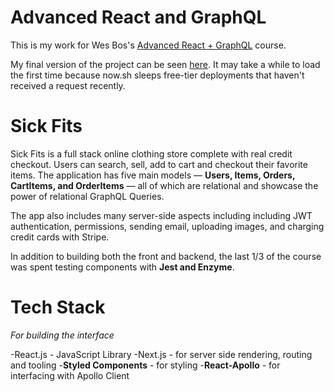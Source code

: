 # Advanced React and GraphQL
This is my work for Wes Bos's [Advanced React + GraphQL](https://advancedreact.com/) course.

My final version of the project can be seen [here](https://sickfits-next-react-prod.herokuapp.com/). It may take a while to load the first time because now.sh sleeps free-tier deployments that haven't received a request recently.

# Sick Fits
Sick Fits is a full stack online clothing store complete with real credit checkout. Users can search, sell, add to cart and checkout their favorite items. The application has five main models — __Users, Items, Orders, CartItems, and OrderItems__ — all of which are relational and showcase the power of relational GraphQL Queries.

The app also includes many server-side aspects including including JWT authentication, permissions, sending email, uploading images, and charging credit cards with Stripe.

In addition to building both the front and backend, the last 1/3 of the course was spent testing components with __Jest and Enzyme__.

# Tech Stack

_For building the interface_

-React.js - JavaScript Library 
-Next.js - for server side rendering, routing and tooling
-__Styled Components__ - for styling
-__React-Apollo__ - for interfacing with Apollo Client


